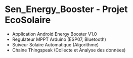 # Sen_Energy_Booster - Projet EcoSolaire
- Application Android Energy Booster V1.0
- Regulateur MPPT Arduino (ESP07, Bluetooth)
- Suiveur Solaire Automatique (Algorithme)
- Chaine Thingspeak (Collecte et Analyse des données)
